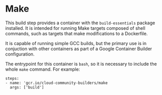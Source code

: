# Make

This build step provides a container with the `build-essentials` package
installed.  It is intended for running Make targets composed of shell commands,
such as targets that make modifications to a Dockerfile.

It is capable of running simple GCC builds, but the primary use is in conjuction
with other containers as part of a Google Container Builder configuration.

The entrypoint for this container is `bash`, so it is necessary to include the
whole `make` command.  For example:

```
steps:
- name: 'gcr.io/cloud-community-builders/make
  args: ['build']
```

